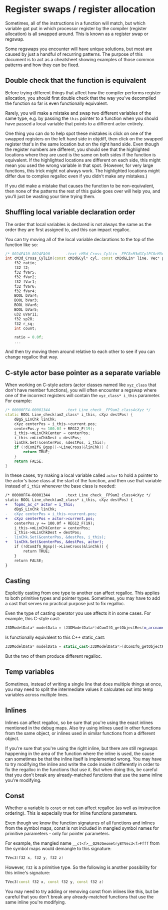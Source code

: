 # Register swaps / register allocation

Sometimes, all of the instructions in a function will match, but which variable got put in which processor register by the compiler (register allocation) is all swapped around. This is known as a register swap or regswap.

Some regswaps you encounter will have unique solutions, but most are caused by just a handful of recurring patterns. The purpose of this document is to act as a cheatsheet showing examples of those common patterns and how they can be fixed.

## Double check that the function is equivalent

Before trying different things that affect how the compiler performs register allocation, you should first double check that the way you've decompiled the function so far is even functionally equivalent.

Rarely, you will make a mistake and swap two different variables of the same type, e.g. by passing the `this` pointer to a function when you should have passed a local variable that points to a different actor entirely.

One thing you can do to help spot these mistakes is click on one of the swapped registers on the left hand side in objdiff, then click on the swapped register that's in the same location but on the right hand side. Even though the register numbers are different, you should see that the highlighted locations where they are used is the same on both sides if the function is equivalent. If the highlighted locations are different on each side, this might mean you used the wrong variable in that spot. (However, for very large functions, this trick might not always work. The highlighted locations might differ due to complex regalloc even if you didn't make any mistakes.)

If you did make a mistake that causes the function to be non-equivalent, then none of the patterns the rest of this guide goes over will help you, and you'll just be wasting your time trying them.

## Shuffling local variable declaration order

The order that local variables is declared is not always the same as the order they are first assigned to, and this can impact regalloc.

You can try moving all of the local variable declarations to the top of the function like so:

```cpp
/* 8024F410-8024FA90       .text cM3d_Cross_CylLin__FPC8cM3dGCylPC8cM3dGLinP3VecP3Vec */
int cM3d_Cross_CylLin(const cM3dGCyl* cyl, const cM3dGLin* line, Vec* param_2, Vec* param_3) {
    f32 ratio;
    f32 f2;
    f32 fVar5;
    f32 fVar2;
    f32 fVar1;
    f32 fVar6;
    f32 fVar4;
    BOOL bVar4;
    BOOL bVar3;
    BOOL bVar6;
    BOOL bVar5;
    u32 uVar11;
    f32 sp28;
    f32 r_sq;
    int count;

    ratio = 0.0f;
    ...
```

And then try moving them around relative to each other to see if you can change regalloc that way.

## C-style actor base pointer as a separate variable

When working on C-style actors (actor classes named like `xyz_class` that don't have member functions), you will often encounter a regswap where one of the incorrect registers will contain the `xyz_class* i_this` parameter. For example:

```cpp
/* 00000FF4-00001344       .text Line_check__FP9am2_class4cXyz */
static BOOL Line_check(am2_class* i_this, cXyz destPos) {
    dBgS_LinChk linChk;
    cXyz centerPos = i_this->current.pos;
    centerPos.y += 100.0f + REG12_F(19);
    i_this->mLinChkCenter = centerPos;
    i_this->mLinChkDest = destPos;
    linChk.Set(&centerPos, &destPos, i_this);
    if (!dComIfG_Bgsp()->LineCross(&linChk)) {
        return TRUE;
    }
    return FALSE;
}
```

In these cases, try making a local variable called `actor` to hold a pointer to the actor's base class at the start of the function, and then use that variable instead of `i_this` whenever the base class is needed:

```diff
/* 00000FF4-00001344       .text Line_check__FP9am2_class4cXyz */
static BOOL Line_check(am2_class* i_this, cXyz destPos) {
+   fopAc_ac_c* actor = i_this;
    dBgS_LinChk linChk;
-   cXyz centerPos = i_this->current.pos;
+   cXyz centerPos = actor->current.pos;
    centerPos.y += 100.0f + REG12_F(19);
    i_this->mLinChkCenter = centerPos;
    i_this->mLinChkDest = destPos;
-   linChk.Set(&centerPos, &destPos, i_this);
+   linChk.Set(&centerPos, &destPos, actor);
    if (!dComIfG_Bgsp()->LineCross(&linChk)) {
        return TRUE;
    }
    return FALSE;
}
```

## Casting

Explicitly casting from one type to another can affect regalloc. This applies to both primitive types and pointer types. Sometimes, you may have to add a cast that serves no practical purpose just to fix regalloc.

Even the type of casting operator you use affects it in some cases. For example, this C-style cast:

```cpp
J3DModelData* modelData = (J3DModelData*)dComIfG_getObjectRes(m_arcname, VBAKH_BDL_VBAKH);
```

Is functionally equivalent to this C++ static_cast:

```cpp
J3DModelData* modelData = static_cast<J3DModelData*>(dComIfG_getObjectRes(m_arcname, VBAKH_BDL_VBAKH));
```

But the two of them produce different regalloc.

## Temp variables

Sometimes, instead of writing a single line that does multiple things at once, you may need to split the intermediate values it calculates out into temp variables across multiple lines.

## Inlines

Inlines can affect regalloc, so be sure that you're using the exact inlines mentioned in the debug maps. Also try using inlines used in other functions from the same object, or inlines used in similar functions from a different object.

If you're sure that you're using the right inline, but there are still regswaps happening in the area of the function where the inline is used, the cause can sometimes be that the inline itself is implemented wrong. You may have to try modifying the inline and write the code inside it differently in order to fix the regalloc in the functions that use it. But when doing this, be careful that you don't break any already-matched functions that use the same inline you're modifying.

## Const

Whether a variable is `const` or not can affect regalloc (as well as instruction ordering). This is especially true for inline functions parameters.

Even though we know the function signatures of all functions and inlines from the symbol maps, const is not included in mangled symbol names for primitive parameters - only for pointer parameters.

For example, the mangled name `__ct<f>__Q29JGeometry8TVec3<f>Ffff` from the symbol maps would demangle to this signature:

```cpp
TVec3(f32 x, f32 y, f32 z)
```

However, `f32` is a primitive type. So the following is another possibility for this inline's signature:

```cpp
TVec3(const f32 x, const f32 y, const f32 z)
```

You may need to try adding or removing const from inlines like this, but be careful that you don't break any already-matched functions that use the same inline you're modifying.
